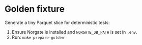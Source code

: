 # Golden fixture

Generate a tiny Parquet slice for deterministic tests:
1) Ensure Norgate is installed and `NORGATE_DB_PATH` is set in `.env`.
2) Run: `make prepare-golden`
